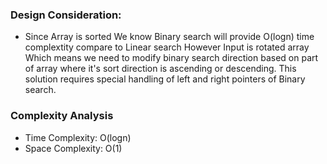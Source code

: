 ### Design Consideration:

- Since Array is sorted We know Binary search will provide O(logn) time complextity compare to Linear search
However Input is rotated array Which means we need to modify binary search direction based on part of array where it's sort direction is ascending or descending.
This solution requires special handling of left and right pointers of Binary search.

### Complexity Analysis
- Time Complexity: O(logn)
- Space Complexity: O(1)
